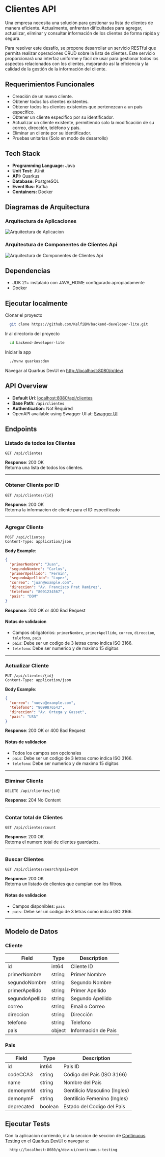 # Clientes API

Una empresa necesita una solución para gestionar su lista de clientes de manera eficiente.
Actualmente, enfrentan dificultades para agregar, actualizar, eliminar y consultar información de
los clientes de forma rápida y segura.

Para resolver este desafío, se propone desarrollar un servicio RESTful que permita realizar
operaciones CRUD sobre la lista de clientes. Este servicio proporcionará una interfaz uniforme y
fácil de usar para gestionar todos los aspectos relacionados con los clientes, mejorando así la
eficiencia y la calidad de la gestión de la información del cliente.

## Requerimientos Funcionales

- Creación de un nuevo cliente.
- Obtener todos los clientes existentes.
- Obtener todos los clientes existentes que pertenezcan a un país específico.
- Obtener un cliente especifico por su identificador.
- Actualizar un cliente existente, permitiendo solo la modificación de su correo, dirección, teléfono y país.
- Eliminar un cliente por su identificador.
- Pruebas unitarias (Solo en modo de desarrollo)

## Tech Stack

- **Programming Language:** Java
- **Unit Test:** JUnit
- **API:** Quarkus
- **Database:** PostgreSQL
- **Event Bus:** Kafka
- **Containers:** Docker

## Diagramas de Arquitectura

### Arquitectura de Aplicaciones

![Arquitectura de Aplicacion](https://github.com/KelfiBM/backend-developer-lite/blob/master/supporting-documents/diagrama-de-arquitectura-dark.svg?raw=true)

### Arquitectura de Componentes de Clientes Api

![Arquitectura de Componentes de Clientes Api](https://github.com/KelfiBM/backend-developer-lite/blob/master/supporting-documents/diagrama-de-componentes-dark.svg?raw=true)

## Dependencias

- JDK 21+ instalado con JAVA_HOME configurado apropiadamente
- Docker

## Ejecutar localmente

Clonar el proyecto

```bash
  git clone https://github.com/KelfiBM/backend-developer-lite.git
```

Ir al directorio del proyecto

```bash
  cd backend-developer-lite
```

Iniciar la app

```bash
  ./mvnw quarkus:dev
```

Navegar al Quarkus DevUI en <http://localhost:8080/q/dev/>

## API Overview

- **Default Url**: [localhost:8080/api/clientes](<http://localhost:8080/api/clientes>)
- **Base Path**: `/api/clientes`
- **Authentication**: Not Required
- OpenAPI available using Swagger UI
  at: [Swagger UI](<http://localhost:8080/q/dev-ui/io.quarkus.quarkus-smallrye-openapi/swagger-ui>)

## Endpoints

### Listado de todos los Clientes

```http
GET /api/clientes
```

**Response**: 200 OK  
Retorna una lista de todos los clientes.

---

### Obtener Cliente por ID

```http
GET /api/clientes/{id}
```

**Response**: 200 OK  
Retorna la informacion de cliente para el ID especificado

---

### Agregar Cliente

```http
POST /api/clientes
Content-Type: application/json
```

**Body Example**:

```json
{
  "primerNombre": "Juan",
  "segundoNombre": "Carlos",
  "primerApellido": "Fermin",
  "segundoApellido": "Lopez",
  "correo": "juan@example.com",
  "direccion": "Av. Francisco Prat Ramirez",
  "telefono": "8091234567",
  "pais": "DOM"
}
```

**Response**: 200 OK or 400 Bad Request

#### Notas de validacion

- Campos obligatorios: `primerNombre`, `primerApellido`, `correo`, `direccion`, `telefono`, `pais`
- `pais`: Debe ser un codigo de 3 letras como indica ISO 3166.
- `telefono`: Debe ser numerico y de maximo 15 digitos

---

### Actualizar Cliente

```http
PUT /api/clientes/{id}
Content-Type: application/json
```

**Body Example**:

```json
{
  "correo": "nuevo@example.com",
  "telefono": "8099876543",
  "direccion": "Av. Ortega y Gasset",
  "pais": "USA"
}
```

**Response**: 200 OK or 400 Bad Request

#### Notas de validacion

- Todos los campos son opcionales
- `pais`: Debe ser un codigo de 3 letras como indica ISO 3166.
- `telefono`: Debe ser numerico y de maximo 15 digitos

---

### Eliminar Cliente

```http
DELETE /api/clientes/{id}
```

**Response**: 204 No Content

---

### Contar total de Clientes

```http
GET /api/clientes/count
```

**Response**: 200 OK  
Retorna el numero total de clientes guardados.

---

### Buscar Clientes

```http
GET /api/clientes/search?pais=DOM
```

**Response**: 200 OK  
Retorna un listado de clientes que cumplan con los filtros.

#### Notas de validacion

- Campos disponibles: `pais`
- `pais`: Debe ser un codigo de 3 letras como indica ISO 3166.

---

## Modelo de Datos

### Cliente

| Field           | Type   | Description         |
|-----------------|--------|---------------------|
| id              | int64  | Cliente ID          |
| primerNombre    | string | Primer Nombre       |
| segundoNombre   | string | Segundo Nombre      |
| primerApellido  | string | Primer Apellido     |
| segundoApellido | string | Segundo Apellido    |
| correo          | string | Email o Correo      |
| direccion       | string | Dirección           |
| telefono        | string | Telefono            |
| pais            | object | Información de Pais |

### Pais

| Field      | Type    | Description                   |
|------------|---------|-------------------------------|
| id         | int64   | Pais ID                       |
| codeCCA3   | string  | Código del Pais (ISO 3166)    |
| name       | string  | Nombre del Pais               |
| demonymM   | string  | Gentilicio Masculino (Ingles) |
| demonymF   | string  | Gentilicio Femenino (Ingles)  |
| deprecated | boolean | Estado del Codigo del Pais    |

## Ejecutar Tests

Con la aplicacion corriendo, ir a la seccion de seccion
de [Continuous Testing](<http://localhost:8080/q/dev-ui/continuous-testing>) en
el [Quarkus DevUI](<http://localhost:8080/q/dev/>) o navegar a:

```
  http://localhost:8080/q/dev-ui/continuous-testing
```
